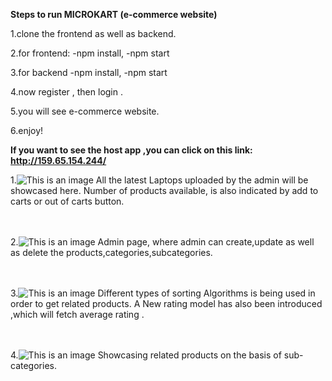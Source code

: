 **Steps to run MICROKART (e-commerce website)**

1.clone the frontend as well as backend.

2.for frontend:
  -npm install,
  -npm start

3.for backend
  -npm install,
  -npm start
  

4.now register , then login .

5.you will see e-commerce website.

6.enjoy!


**If you want to see the host app ,you can click on this link:  http://159.65.154.244/**


1.![This is an image](https://user-images.githubusercontent.com/77015951/171120338-4b21f7f1-d332-4edd-bafe-9353f07e3b7b.png)
All the latest Laptops uploaded by the admin will be showcased here.
Number of products available, is also indicated by add to carts or out of carts button.
</br>
</br>
</br>




2.![This is an image](https://user-images.githubusercontent.com/77015951/171121271-81f82167-a885-4922-a66b-6ba437147196.png)
Admin page, where admin can create,update as well as delete the products,categories,subcategories.
</br>
</br>
</br>




3.![This is an image](https://user-images.githubusercontent.com/77015951/171121488-2b61cca6-3947-4528-9fa8-473ca908209a.png)
Different types of sorting Algorithms is being used in order to get related products.
A New rating model has also been introduced ,which will fetch average rating .
</br>
</br>
</br>



4.![This is an image](https://user-images.githubusercontent.com/77015951/171121792-10b19b01-8b37-4aa2-bccd-f2c5886c058a.png)
Showcasing related products on the basis of sub-categories.


